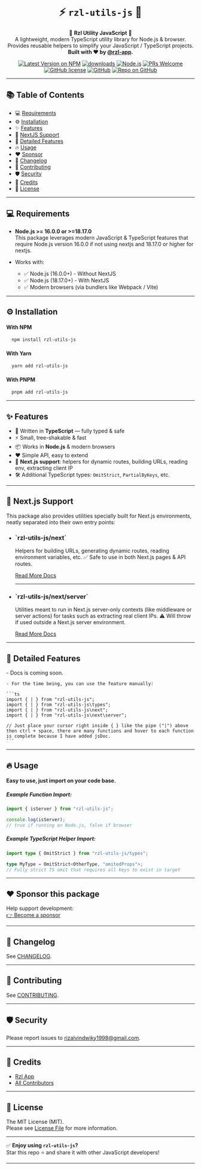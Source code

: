 <div align="center">
  <h1><strong>⚡️ <code>rzl-utils-js</code> 🚀</strong></h1>
</div>

<p align="center">
🚀 <strong>Rzl Utility JavaScript</strong> 🚀<br/>
A lightweight, modern TypeScript utility library for Node.js & browser.<br/>
Provides reusable helpers to simplify your JavaScript / TypeScript projects.<br/>
<strong>Built with ❤️ by <a href="https://github.com/rzl-app">@rzl-app</a>.</strong>
</p>

<div align="center">

[![Latest Version on NPM](https://img.shields.io/npm/v/rzl-utils-js?color=blue&style=flat-rounded)](https://npmjs.com/package/rzl-utils-js)
[![downloads](https://img.shields.io/npm/dt/rzl-utils-js?style=flat-rounded)](https://npmjs.com/package/rzl-utils-js)
[![Node.js](https://img.shields.io/badge/node-%3E%3D16.0.0%20%7C%20%3E%3D18.17.0-blue.svg?logo=node.js&style=flat-square)](https://nodejs.org/en/)
[![PRs Welcome](https://img.shields.io/badge/PRs-welcome-brightgreen.svg)](https://github.com/rzl-app/rzl-utils-js/blob/main/CONTRIBUTING.md)
[![GitHub license](https://img.shields.io/badge/license-MIT-blue.svg)](https://github.com/rzl-app/rzl-utils-js/blob/main/LICENSE.md)
[![GitHub](https://img.shields.io/badge/GitHub-rzl--app%2Frzl--utils--js-181717?logo=github)](https://github.com/rzl-app/rzl-utils-js)
[![Repo on GitHub](https://img.shields.io/badge/Repo-on%20GitHub-181717?logo=github&style=flat-rounded)](https://github.com/rzl-app)

</div>

---
 
<h2 id="table-of-contents">📚 Table of Contents</h2>

- 💻 [Requirements](#requirements)
- ⚙️ [Installation](#installation)
- ✨ [Features](#features)
- 🧬 [NextJS Support](#nextjs-support)
- 💎 [Detailed Features](#detailed-features)
- 🔥 [Usage](#usage)
- ❤️ [Sponsor](#sponsor-this-package)
- 📜 [Changelog](#changelog)
- 🤝 [Contributing](#contributing)
- 🛡 [Security](#security)
- 🙌 [Credits](#credits)
- 📄 [License](#license)

---

<h2 id="requirements">💻 Requirements</h2>

- **Node.js >= 16.0.0 or >=18.17.0**  
  This package leverages modern JavaScript & TypeScript features that require Node.js version 16.0.0 if not using nextjs and 18.17.0 or higher for nextjs.

- Works with:
  - ✅ Node.js (16.0.0+) - Without NextJS
  - ✅ Node.js (18.17.0+) - With NextJS
  - ✅ Modern browsers (via bundlers like Webpack / Vite)

---

<h2 id="installation">⚙️ Installation</h2>

#### With NPM

```bash
  npm install rzl-utils-js
```

#### With Yarn

```bash
  yarn add rzl-utils-js
```

#### With PNPM

```bash
  pnpm add rzl-utils-js
```

---

<h2 id="features">✨ Features</h2>

- 🚀 Written in **TypeScript** — fully typed & safe
- ⚡ Small, tree-shakable & fast
- 📦 Works in **Node.js** & modern browsers
- ❤️ Simple API, easy to extend
- 🧬 **Next.js support**: helpers for dynamic routes, building URLs, reading env, extracting client IP
- 🛠 Additional TypeScript types: `OmitStrict`, `PartialByKeys`, etc.

---

<h2 id="nextjs-support">🧬 Next.js Support</h2>

This package also provides utilities specially built for Next.js environments, neatly separated into their own entry points:

- <h3 id="nextjs-support--globals">`rzl-utils-js/next`</h3>  
  Helpers for building URLs, generating dynamic routes, reading environment variables, etc.  
  ✅ Safe to use in both Next.js pages & API routes.

  [Read More Docs](/docs/next-js/global.md#docs-sub-main--title)

  ***

- <h3 id="nextjs-support--server-only">`rzl-utils-js/next/server`</h3>   
  Utilities meant to run in Next.js server-only contexts (like middleware or server actions) for tasks such as extracting real client IPs.  
  ⚠️ Will throw if used outside a Next.js server environment.

  [Read More Docs](/docs/next-js/server-only.md#docs-sub-main--title)

---

<h2 id="detailed-features">💎 Detailed Features</h2>
  - Docs is coming soon.

    - For the time being, you can use the feature manually: 

    ```ts
    import { | } from "rzl-utils-js";
    import { | } from "rzl-utils-js\types";
    import { | } from "rzl-utils-js\next";
    import { | } from "rzl-utils-js\next\server";

    // Just place your cursor right inside { } like the pipe ("|") above then ctrl + space, there are many functions and hover to each function is complete because I have added jsDoc.
    ```

  <!-- - <h4 id="detailed-features--assertions">
      Assertions - 
      <a href="/docs/detailed-features/assertions.md#docs-sub-main--title">
        Read More Docs.
      </a> 
    </h4> 
  
  - <h4 id="detailed-features--checkers">
      Checkers - 
      <a href="/docs/detailed-features/checkers.md#docs-sub-main--title">
        Read More Docs.
      </a> 
    </h4> 

  - <h4 id="detailed-features--conversions">
      Conversions -
      <a href="/docs/detailed-features/conversions/index.md#conversions-lists">
        Read More Docs.
      </a> 
    </h4>
       -->
---

<h2 id="usage">🔥 Usage</h2>

#### Easy to use, just import on your code base.

##### Example Function Import:

```ts
import { isServer } from "rzl-utils-js";

console.log(isServer);
// true if running on Node.js, false if browser
```

##### Example TypeScript Helper Import:

```ts
import type { OmitStrict } from "rzl-utils-js/types";

type MyType = OmitStrict<OtherType, "omitedProps">;
// Fully strict TS omit that requires all keys to exist in target
```

---

<h2 id="sponsor-this-package">❤️ Sponsor this package</h2>

Help support development:  
[👉 Become a sponsor](https://github.com/sponsors/rzl-app)

---

<h2 id="changelog">📝 Changelog</h2>

See [CHANGELOG](CHANGELOG.md).

---

<h2 id="contributing">🤝 Contributing</h2>

See [CONTRIBUTING](CONTRIBUTING.md).

---

<h2 id="security">🛡 Security</h2>

Please report issues to [rizalvindwiky1998@gmail.com](mailto:rizalvindwiky1998@gmail.com).

---

<h2 id="credits">🙌 Credits</h2>

- [Rzl App](https://github.com/rzl-app)
- [All Contributors](../../contributors)

---

<h2 id="license">📜 License</h2>

The MIT License (MIT).  
Please see [License File](LICENSE.md) for more information.

---

✅ **Enjoy using `rzl-utils-js`?**  
Star this repo ⭐ and share it with other JavaScript developers!

---
